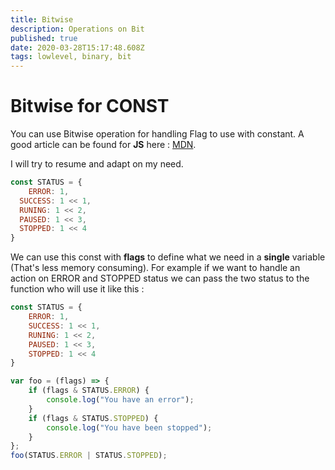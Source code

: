 ```yaml
---
title: Bitwise
description: Operations on Bit
published: true
date: 2020-03-28T15:17:48.608Z
tags: lowlevel, binary, bit
---
```


# Bitwise for CONST

You can use Bitwise operation for handling Flag to use with constant. A good article can be found for **JS** here : [MDN](https://developer.mozilla.org/en-US/docs/Web/JavaScript/Reference/Operators/Bitwise_Operators#Flags_and_bitmasks).

I will try to resume and adapt on my need.

```js
const STATUS = {
	ERROR: 1,
  SUCCESS: 1 << 1,
  RUNING: 1 << 2,
  PAUSED: 1 << 3,
  STOPPED: 1 << 4
}
```

We can use this const with **flags** to define what we need in a **single** variable (That's less memory consuming). For example if we want to handle an action on ERROR and STOPPED status we can pass the two status to the function who will use it like this :

```js
const STATUS = {
    ERROR: 1,
    SUCCESS: 1 << 1,
    RUNING: 1 << 2,
    PAUSED: 1 << 3,
    STOPPED: 1 << 4
}

var foo = (flags) => {
    if (flags & STATUS.ERROR) {
        console.log("You have an error");
    }
    if (flags & STATUS.STOPPED) {
        console.log("You have been stopped");
    }
};
foo(STATUS.ERROR | STATUS.STOPPED);
```